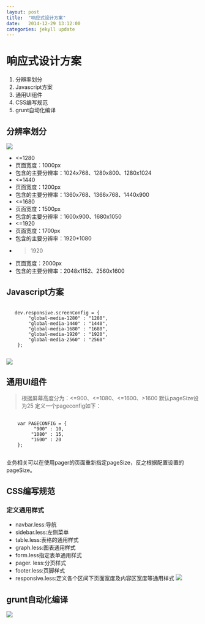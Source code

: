 ```yaml
---
layout: post
title:  "响应式设计方案"
date:   2014-12-29 13:12:00
categories: jekyll update
---
```


响应式设计方案
=======
1. 分辨率划分
2. Javascript方案
3. 通用UI组件
4. CSS编写规范
5. grunt自动化编译

分辨率划分
-----------------
![](http://d.pcs.baidu.com/thumbnail/c4c51b65ca6afa04900f77a694dc276e?fid=774302184-250528-593861192401403&time=1419829200&rt=sh&sign=FDTAER-DCb740ccc5511e5e8fedcff06b081203-zpENf0xuT8AMs6cJxKhmkj%2BtnCM%3D&expires=2h&prisign=unkown&chkv=0&chkbd=0&chkpc=&size=c850_u580&quality=100 "")
+ <=1280
 + 页面宽度：1000px
 + 包含的主要分辨率：1024x768、1280x800、1280x1024
+ <=1440
 + 页面宽度：1200px
 + 包含的主要分辨率：1360x768、1366x768、1440x900
+ <=1680
 + 页面宽度：1500px
 + 包含的主要分辨率：1600x900、1680x1050
+ <=1920
 + 页面宽度：1700px
 + 包含的主要分辨率：1920*1080
+ >1920
 + 页面宽度：2000px
 + 包含的主要分辨率：2048x1152、2560x1600

Javascript方案
-----------------
<pre>
 <code>
   dev.responsive.screenConfig = {
        "global-media-1280" : "1280",
        "global-media-1440" : "1440",
        "global-media-1680" : "1680",
        "global-media-1920" : "1920",
        "global-media-2560" : "2560"
    };
 </code>
</pre>
 
![](http://d.pcs.baidu.com/thumbnail/3bb643bb649c40593b6b26178e8422b7?fid=774302184-250528-421403417141004&time=1419829200&rt=sh&sign=FDTAER-DCb740ccc5511e5e8fedcff06b081203-7FN%2F2RDaAesRheIThvJM5kxaE0I%3D&expires=2h&prisign=unkown&chkv=0&chkbd=0&chkpc=&size=c850_u580&quality=100 "")

通用UI组件
-----------------
> 根据屏幕高度分为：<=900、<=1080、<=1600、>1600
> 默认pageSize设为25
> 定义一个pageconfig如下：

<pre>
 <code>
    var PAGECONFIG = {
          "900" : 10,
         "1080" : 15,
         "1600" : 20
    };
 </code>
</pre>
业务相关可以在使用pager的页面重新指定pageSize，反之根据配置设置的pageSize。

CSS编写规范
-----------------
### 定义通用样式 ######
* navbar.less:导航
* sidebar.less:左侧菜单
* table.less:表格的通用样式
* graph.less:图表通用样式
* form.less指定表单通用样式
* pager. less:分页样式
* footer.less:页脚样式
* responsive.less:定义各个区间下页面宽度及内容区宽度等通用样式
![](http://d.pcs.baidu.com/thumbnail/d49e2cf98d2762377fed23f730ff10e4?fid=774302184-250528-289959640975567&time=1419829200&rt=sh&sign=FDTAER-DCb740ccc5511e5e8fedcff06b081203-v15JhwtthAjWkGkiOmcqFhLtJ8k%3D&expires=2h&prisign=unkown&chkv=0&chkbd=0&chkpc=&size=c850_u580&quality=100 "")

grunt自动化编译
-----------------
![](http://d.pcs.baidu.com/thumbnail/7d5e32cb7b36a8bc44440c351712bab1?fid=774302184-250528-1028679028203381&time=1419829200&rt=sh&sign=FDTAER-DCb740ccc5511e5e8fedcff06b081203-RdMMHahBf25aMLBDMrGSNVeX02I%3D&expires=2h&prisign=unkown&chkv=0&chkbd=0&chkpc=&size=c850_u580&quality=100 "")
